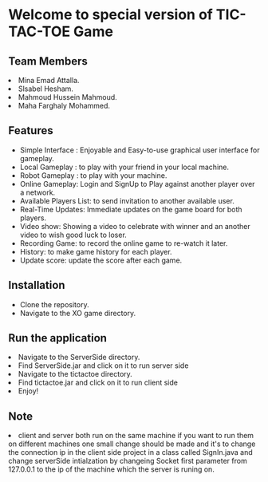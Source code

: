 <h1>Welcome to special version of TIC-TAC-TOE Game</h1>


<h2>Team Members</h2>
  <li>Mina Emad Attalla.</li>
  <li>Slsabel Hesham.</li>
  <li>Mahmoud Hussein Mahmoud.</li>
  <li>Maha Farghaly Mohammed.</li>

<h2>Features</h2>
<ul>
  <li>Simple Interface : Enjoyable and Easy-to-use graphical user interface for gameplay.</li>
  <li>Local Gameplay : to play with your friend in your local machine.</li>
  <li>Robot Gameplay : to play with your machine.</li>
  <li>Online Gameplay: Login and SignUp to Play against another player over a network.</li>
  <li>Available Players List: to send invitation to another available user.</li>
  <li>Real-Time Updates: Immediate updates on the game board for both players.</li>
  <li>Video show: Showing a video to celebrate with winner and an another video to wish good luck to loser.</li>
  <li>Recording Game: to record the online game to re-watch it later.</li>
  <li>History: to make game history for each player.</li>
  <li>Update score: update the score after each game.</li>
</ul>
<h2>Installation</h2>
<ul>
  <li>Clone the repository.</li>
  <li>Navigate to the XO game directory.</li>
</ul>
<h2>Run the application</h2>
  <li>Navigate to the ServerSide directory.</li>
  <li>Find ServerSide.jar and click on it to run server side</li>
  <li>Navigate to the tictactoe directory.</li>
  <li>Find tictactoe.jar and click on it to run client side</li>
  <li>Enjoy!</li>
  <h2>Note</h2>
 <li>client and server both run on the same machine if you want to run them on different machines one small change should be made and it's to change the connection ip in the client side project in a class called SignIn.java and change serverSide intialzation by changeing Socket first parameter from 127.0.0.1 to the ip of the machine which the server is runing on.</li>
  


